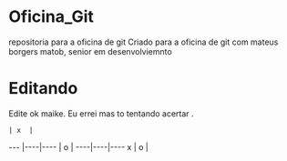 # Oficina_Git
repositoria para a oficina de git
Criado para a oficina de git com mateus borgers matob, senior em desenvolviemnto 



# Editando
Edite ok maike.
    Eu errei mas to tentando acertar .

    | x  | 
--- |----|----
    |  o | 
----|----|----
  x |  o |
